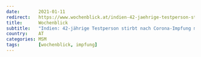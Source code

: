 ```yaml
---
date:       2021-01-11
redirect:   https://www.wochenblick.at/indien-42-jaehrige-testperson-stirbt-nach-corona-impfung-mit-covaxin/
title:      Wochenblick
subtitle:   "Indien: 42-jährige Testperson stirbt nach Corona-Impfung mit Covaxin"
country:    AT
categories: MSM
tags:       [wochenblick, impfung]
---
```

